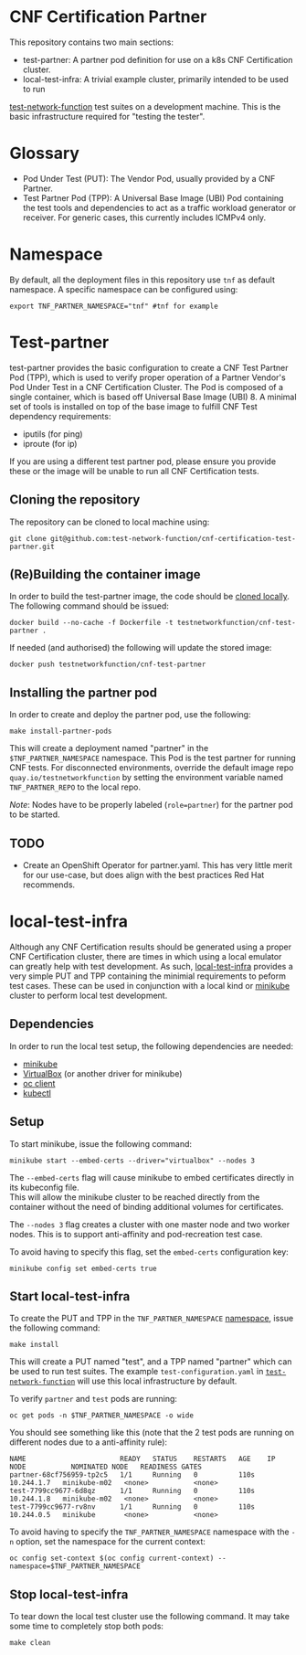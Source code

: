 # CNF Certification Partner

This repository contains two main sections:
* test-partner:  A partner pod definition for use on a k8s CNF Certification cluster.
* local-test-infra:  A trivial example cluster, primarily intended to be used to run


[test-network-function](https://github.com/test-network-function/test-network-function) test suites on a development machine.
This is the basic infrastructure required for "testing the tester".

# Glossary

* Pod Under Test (PUT): The Vendor Pod, usually provided by a CNF Partner.
* Test Partner Pod (TPP): A Universal Base Image (UBI) Pod containing the test tools and dependencies to act as a
traffic workload generator or receiver.  For generic cases, this currently includes ICMPv4 only.

# Namespace

By default, all the deployment files in this repository use ``tnf`` as default namespace. A specific namespace can be configured using:

```shell-script
export TNF_PARTNER_NAMESPACE="tnf" #tnf for example
```
# Test-partner

test-partner provides the basic configuration to create a CNF Test Partner Pod (TPP), which is used to verify proper
operation of a Partner Vendor's Pod Under Test in a CNF Certification Cluster.  The Pod is composed of a single
container, which is based off Universal Base Image (UBI) 8.  A minimal set of tools is installed on top of the base
image to fulfill CNF Test dependency requirements:
* iputils (for ping)
* iproute (for ip)

If you are using a different test partner pod, please ensure you provide these or the image will be unable to run all CNF
Certification tests.

## Cloning the repository

The repository can be cloned to local machine using:

```shell-script
git clone git@github.com:test-network-function/cnf-certification-test-partner.git
```
## (Re)Building the container image

In order to build the test-partner image, the code should be [cloned locally](##cloning-the-repository). The following command should be issued:
```shell-script
docker build --no-cache -f Dockerfile -t testnetworkfunction/cnf-test-partner .
```

If needed (and authorised) the following will update the stored image:

```shell-script
docker push testnetworkfunction/cnf-test-partner
```

## Installing the partner pod

In order to create and deploy the partner pod, use the following:

```shell-script
make install-partner-pods
```

This will create a deployment named "partner" in the `$TNF_PARTNER_NAMESPACE` namespace.  This Pod is the test partner for running CNF tests.
For disconnected environments, override the default image repo `quay.io/testnetworkfunction` by setting the environment variable named `TNF_PARTNER_REPO` to the local repo.

*Note*: Nodes have to be properly labeled (`role=partner`) for the partner pod to be started.
## TODO

* Create an OpenShift Operator for partner.yaml.  This has very little merit for our use-case, but does align with the
  best practices Red Hat recommends.

# local-test-infra

Although any CNF Certification results should be generated using a proper CNF Certification cluster, there are times
in which using a local emulator can greatly help with test development.  As such, [local-test-infra](./local-test-infra)
provides a very simple PUT and TPP containing the minimial requirements to peform test cases.
These can be used in conjunction with a local kind or [minikube](https://minikube.sigs.k8s.io/docs/) cluster to perform local test development.


## Dependencies

In order to run the local test setup, the following dependencies are needed:
* [minikube](https://minikube.sigs.k8s.io/docs/)
* [VirtualBox](https://www.virtualbox.org/) (or another driver for minikube)
* [oc client](https://docs.openshift.com/container-platform/3.6/cli_reference/get_started_cli.html#cli-linux)
* [kubectl](https://kubernetes.io/docs/tasks/tools/install-kubectl/)

## Setup

To start minikube, issue the following command:

```shell-script
minikube start --embed-certs --driver="virtualbox" --nodes 3
```

The `--embed-certs` flag will cause minikube to embed certificates directly in its kubeconfig file.  
This will allow the minikube cluster to be reached directly from the container without the need of binding additional volumes for certificates.

The `--nodes 3` flag creates a cluster with one master node and two worker nodes. This is to support anti-affinity and pod-recreation test case.

To avoid having to specify this flag, set the `embed-certs` configuration key:

```shell-script
minikube config set embed-certs true
```

## Start local-test-infra
To create the PUT and TPP in the `TNF_PARTNER_NAMESPACE` [namespace](#namespace), issue the following command:

```shell-script
make install
```

This will create a PUT named "test", and a TPP named "partner" which can be used to run test suites. The
example `test-configuration.yaml` in [`test-network-function`](https://github.com/test-network-function/test-network-function)
will use this local infrastructure by default.

To verify `partner` and `test` pods are running: 

```shell-script
oc get pods -n $TNF_PARTNER_NAMESPACE -o wide
```

You should see something like this (note that the 2 test pods are running on different nodes due to a anti-affinity rule):
```shell-script
NAME                       READY   STATUS    RESTARTS   AGE    IP           NODE           NOMINATED NODE   READINESS GATES
partner-68cf756959-tp2c5   1/1     Running   0          110s   10.244.1.7   minikube-m02   <none>           <none>
test-7799cc9677-6d8qz      1/1     Running   0          110s   10.244.1.8   minikube-m02   <none>           <none>
test-7799cc9677-rv8nv      1/1     Running   0          110s   10.244.0.5   minikube       <none>           <none>
```

To avoid having to specify the `TNF_PARTNER_NAMESPACE` namespace with the `-n` option, set the namespace for the current context:

```shell-script
oc config set-context $(oc config current-context) --namespace=$TNF_PARTNER_NAMESPACE
```
## Stop local-test-infra

To tear down the local test cluster use the following command. It may take some time to completely stop both pods:

```shell-script
make clean
```
